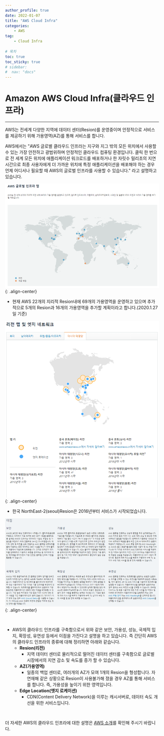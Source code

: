 ```yaml
---
author_profile: true
date: 2022-01-07
title: "AWS Cloud Infra"
categories: 
    - AWS
tag: 
    - Cloud Infra

# 목차
toc: true  
toc_sticky: true 
# sidebar:
#  nav: "docs"
---
```


# Amazon AWS Cloud Infra(클라우드 인프라)

---

AWS는 전세계 다양한 지역에 데이터 센터(Resion)를 운영중이며 안정적으로 서비스를 제공하기 위해 가용영역(AZ)를 통해 서비스를 합니다.


AWS에서는 "AWS 글로벌 클라우드 인프라는 지구와 지그 밖의 모든 위치에서 사용할 수 있는 가장 안전하고 광범위하며 안정적인 클라우드 컴퓨팅 환경입니다. 클릭 한 번으로 전 세계 모든 위치에 애플리케이션 워크로드를 배포하거나 한 자릿수 밀리초의 지연 시간으로 최종 사용자에게 더 가까운 위치에 특정 애플리케이션을 배포해야 하는 경우 언제 어디서나 필요할 때 AWS의 글로벌 인프라를 사용할 수 있습니다." 라고 설명하고 있습니다.

​![Cloud Infra 1](/assets/images/2022-01-07/AWS48.png){: .align-center}

- 현재 AWS 22개의 지리적 Resion내에 69개의 가용영역을 운영하고 있으며 추가적으로 5개의 Resion과 16개의 가용영역을 추가할 계획이라고 합니다.(2020.1.27일 기준)

​![Cloud Infra 2](/assets/images/2022-01-07/AWS49.png){: .align-center}

- 한국 NorthEast-2(seoul)Resion은 2016년부터 서비스가 시작되었습니다.

​![Cloud Infra 3](/assets/images/2022-01-07/AWS50.png){: .align-center}

​
- AWS의 클라우드 인프라를 구축함으로서 위와 같은 보안, 가용성, 성능, 국제적 입지, 확장성, 유연성 등에서 이점을 가진다고 설명을 하고 있습니다. 즉 간단히 AWS의 클라우드 인프라의 종류에 대해 정리하면 아래와 같습니다.
    - **Resion(리전)**
        - 지역 데이터 센터로 물리적으로 떨어진 데이터 센터를 구축함으로 글로벌 시장에서의 지연 감소 및 속도를 증가 할 수 있습니다.
    - **AZ(가용영역)**
        - 일종의 백업 센터로, 여러개의 AZ가 모여 1개의 Resion을 형성합니다. 자연재해 같은 상황으로 Resion이 사용불가해 졌을 경우 AZ를 통해 서비스를 합니다. 즉, 가용성을 높이기 위한 영역입니다.
    - **Edge Location(엣지 로케이션)**
        - CDN(Content Delivery Network)을 이루는 캐시서버로, 데이터 속도 개선을 위한 서비스입니다.

​

더 자세한 AWS의 클라우드 인프라에 대한 설명은 [AWS 소개](aws.amazon.com)를 확인해 주시기 바랍니다.